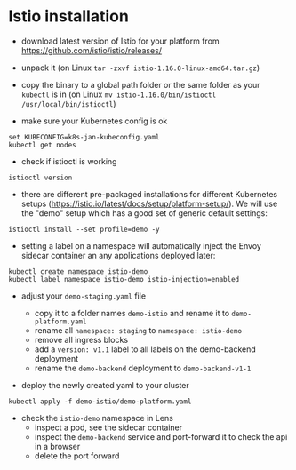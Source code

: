 # Istio installation

* download latest version of Istio for your platform from <https://github.com/istio/istio/releases/>

* unpack it (on Linux `tar -zxvf istio-1.16.0-linux-amd64.tar.gz`)

* copy the binary to a global path folder or the same folder as your `kubectl` is in (on Linux `mv istio-1.16.0/bin/istioctl /usr/local/bin/istioctl`)

* make sure your Kubernetes config is ok

```shell
set KUBECONFIG=k8s-jan-kubeconfig.yaml
kubectl get nodes
```

* check if istioctl is working

```shell
istioctl version
```

* there are different pre-packaged installations for different Kubernetes setups (<https://istio.io/latest/docs/setup/platform-setup/>). We will use the "demo" setup which has a good set of generic default settings:

```shell
istioctl install --set profile=demo -y
```

* setting a label on a namespace will automatically inject the Envoy sidecar container an any applications deployed later:

```shell
kubectl create namespace istio-demo
kubectl label namespace istio-demo istio-injection=enabled
```

* adjust your `demo-staging.yaml` file
    * copy it to a folder names `demo-istio` and rename it to `demo-platform.yaml`
    * rename all `namespace: staging` to `namespace: istio-demo`
    * remove all ingress blocks
    * add a `version: v1.1` label to all labels on the demo-backend deployment
    * rename the `demo-backend` deployment to `demo-backend-v1-1`

* deploy the newly created yaml to your cluster

```shell
kubectl apply -f demo-istio/demo-platform.yaml
```

* check the `istio-demo` namespace in Lens
    * inspect a pod, see the sidecar container
    * inspect the `demo-backend` service and port-forward it to check the api in a browser
    * delete the port forward



